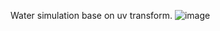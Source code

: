 Water simulation base on uv transform.
![image](https://user-images.githubusercontent.com/56297955/144874450-2370fcbf-b3bb-4b29-991e-b7ce19497c0c.png)

